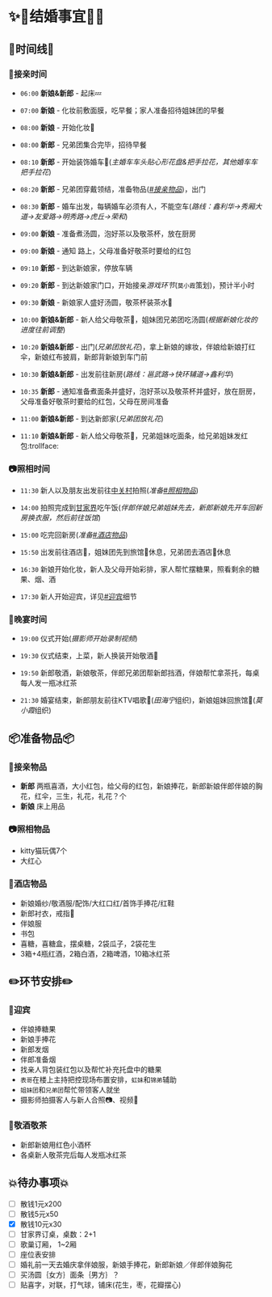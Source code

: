 # :sparkles::sparkling_heart:结婚事宜:sparkling_heart::sparkles:

## :star2:时间线:star2:

### :red_car:接亲时间

- `06:00` **新娘&新郎** - 起床:zzz:

- `07:00` **新娘** - 化妆前敷面膜，吃早餐；家人准备招待姐妹团的早餐
- `08:00` **新娘** - 开始化妆:nail_care:
             
- `08:00` **新郎** - 兄弟团集合完毕，招待早餐
- `08:10` **新郎** - 开始装饰婚车:red_car:(_主婚车车头贴心形花盘&把手拉花，其他婚车车把手拉花_)
- `08:20` **新郎** - 兄弟团穿戴领结，准备物品(_[#接亲物品](接亲物品)_)，出门
- `08:30` **新郎** - 婚车出发，每辆婚车必须有人，不能空车(_路线：鑫利华->秀厢大道->友爱路->明秀路->虎丘->荣和_)

- `09:00` **新娘** - 准备煮汤圆，泡好茶以及敬茶杯，放在厨房

- `09:00` **新娘** - 通知 路上，父母准备好敬茶时要给的红包

- `09:10` **新郎** - 到达新娘家，停放车辆
- `09:20` **新郎** - 到达新娘家门口，开始接亲*游戏环节*(`莫小霞`策划)，预计半小时
- `09:30` **新娘** - 新娘家人盛好汤圆，敬茶杯装茶水:tea:

- `10:00` **新娘&新郎** - 新人给父母敬茶:tea:，姐妹团兄弟团吃汤圆(_根据新娘化妆的进度往前调整_)
- `10:20` **新娘&新郎** - 出门(_兄弟团放礼花_)，拿上新娘的嫁妆，伴娘给新娘打红伞，新娘红布披肩，新郎背新娘到车门前
- `10:30` **新娘&新郎** - 出发前往新房(_路线：邕武路->快环辅道->鑫利华_)

- `10:35` **新郎** - 通知准备煮面条并盛好，泡好茶以及敬茶杯并盛好，放在厨房，父母准备好敬茶时要给的红包，父母在房间准备

- `11:00` **新娘&新郎** - 到达新郎家(_兄弟团放礼花_)  
- `11:10` **新娘&新郎** - 新人给父母敬茶:tea:，兄弟姐妹吃面条，给兄弟姐妹发红包:trollface:

### :camera:照相时间

- `11:30` 新人以及朋友出发前往<u>中关村</u>拍照(_准备[#照相物品](#照相物品)_)

- `14:00` 拍照完成到<u>甘家界</u>吃午饭(_伴郎伴娘兄弟姐妹先去，新郎新娘先开车回新房换衣服，然后前往饭馆_)

- `15:00` 吃完回新房(_准备[#酒店物品](#酒店物品)_)

- `15:50` 出发前往酒店:wedding:，姐妹团先到旅馆:hotel:休息，兄弟团去酒店:wedding:休息

- `16:30` 新娘开始化妆，新人及父母开始彩排，家人帮忙摆糖果，照看剩余的糖果、烟、酒

- `17:30` 新人开始迎宾，详见[#迎宾](#迎宾)细节

### :wedding:晚宴时间

- `19:00` 仪式开始(_摄影师开始录制视频_)

- `19:30` 仪式结束，上菜，新人换装开始敬酒:wine_glass:

- `19:50` 新郎敬酒，新娘敬茶，伴郎兄弟团帮新郎挡酒，伴娘帮忙拿茶托，每桌每人发一瓶冰红茶

- `21:30` 婚宴结束，新郎朋友前往KTV唱歌:microphone:(*田海宁*组织)，新娘姐妹回旅馆:hotel:(*莫小霞*组织)

## :package:准备物品:package:

### :red_car:接亲物品

- **新郎** 两瓶喜酒，大小红包，给父母的红包，新娘捧花，新郎新娘伴郎伴娘的胸花，红伞，三生，礼花，礼花？个
- **新娘** 床上用品

### :camera:照相物品

- kitty猫玩偶7个
- 大红心

### :wedding:酒店物品

- 新娘婚纱/敬酒服/配饰/大红口红/首饰手捧花/红鞋
- 新郎衬衣，戒指:ring:
- 伴娘服
- 书包
- 喜糖，喜糖盒，摆桌糖，2袋瓜子，2袋花生
- 3箱+4瓶红酒，2箱白酒，2箱啤酒，10箱冰红茶

## :pencil2:环节安排:pencil2:

### :couple_with_heart:迎宾

- 伴娘捧糖果
- 新娘手捧花
- 新郎发烟
- 伴郎准备烟
- 找亲人背包装红包以及帮忙补充托盘中的糖果
- `表哥`在楼上主持把控现场布置安排，`虹妹`和`锦弟`辅助
- `姐妹团`和`兄弟团`帮忙带领客人就坐
- 摄影师拍摄客人与新人合照:camera:、视频:movie_camera:

### :wine_glass:敬酒敬茶

- 新郎新娘用红色小酒杯
- 各桌新人敬茶完后每人发瓶冰红茶

## :collision:待办事项:collision:

- [ ] 散钱1元x200
- [ ] 散钱5元x50
- [x] 散钱10元x30
- [ ] 甘家界订桌，桌数：2+1
- [ ] 歌巢订厢， 1~2厢
- [ ] 座位表安排
- [ ] 婚礼前一天去婚庆拿伴娘服，新娘手捧花，新郎新娘／伴郎伴娘胸花
- [ ] 买汤圆｛女方｝面条｛男方｝？
- [ ] 贴喜字，对联，打气球，铺床(花生，枣，花瓣摆心)
